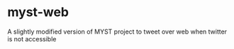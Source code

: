 myst-web
========

A slightly modified version of MYST project to tweet over web when twitter is not accessible 
